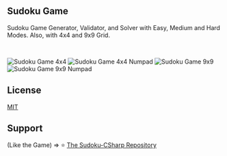 ## Sudoku Game
Sudoku Game Generator, Validator, and Solver with Easy, Medium and Hard Modes. Also, with 4x4 and 9x9 Grid.

<br />

![Sudoku Game 4x4](https://raw.githubusercontent.com/nayanbunny/Sudoku-CSharp/main/src/images/sudoku-4x4.png)
![Sudoku Game 4x4 Numpad](https://raw.githubusercontent.com/nayanbunny/Sudoku-CSharp/main/src/images/sudoku-4x4-numpad.png)
![Sudoku Game 9x9](https://raw.githubusercontent.com/nayanbunny/Sudoku-CSharp/main/src/images/sudoku-9x9.png)
![Sudoku Game 9x9 Numpad](https://raw.githubusercontent.com/nayanbunny/Sudoku-CSharp/main/src/images/sudoku-9x9-numpad.png)
<br />

## License
[MIT](https://github.com/nayanbunny/Sudoku-CSharp/blob/main/LICENSE)

## Support
(Like the Game) => :star: [The Sudoku-CSharp Repository](https://github.com/nayanbunny/Sudoku-CSharp)